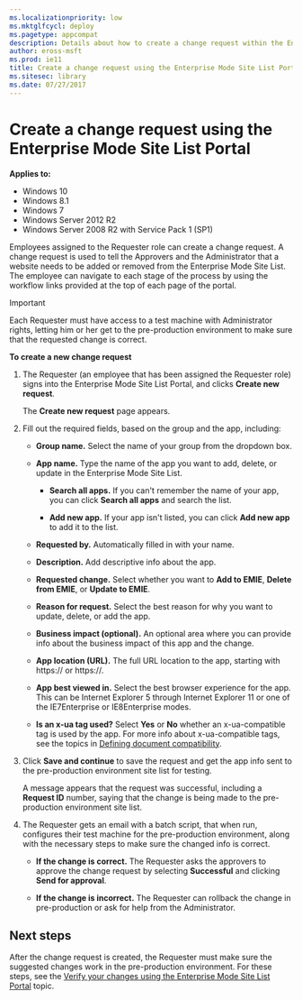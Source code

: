 ```yaml
---
ms.localizationpriority: low
ms.mktglfcycl: deploy
ms.pagetype: appcompat
description: Details about how to create a change request within the Enterprise Mode Site List Portal.
author: eross-msft
ms.prod: ie11
title: Create a change request using the Enterprise Mode Site List Portal (Internet Explorer 11 for IT Pros)
ms.sitesec: library
ms.date: 07/27/2017
---
```


# Create a change request using the Enterprise Mode Site List Portal

**Applies to:**

-   Windows 10
-   Windows 8.1
-   Windows 7
-   Windows Server 2012 R2
-   Windows Server 2008 R2 with Service Pack 1 (SP1)

Employees assigned to the Requester role can create a change request. A change request is used to tell the Approvers and the Administrator that a website needs to be added or removed from the Enterprise Mode Site List. The employee can navigate to each stage of the process by using the workflow links provided at the top of each page of the portal.

>[!Important]
>Each Requester must have access to a test machine with Administrator rights, letting him or her get to the pre-production environment to make sure that the requested change is correct. 

**To create a new change request**
1. The Requester (an employee that has been assigned the Requester role) signs into the Enterprise Mode Site List Portal, and clicks **Create new request**.

   The **Create new request** page appears.

2. Fill out the required fields, based on the group and the app, including:

    - **Group name.** Select the name of your group from the dropdown box.
    
    - **App name.** Type the name of the app you want to add, delete, or update in the Enterprise Mode Site List.

        - **Search all apps.** If you can't remember the name of your app, you can click **Search all apps** and search the list.

        - **Add new app.** If your app isn't listed, you can click **Add new app** to add it to the list.

    - **Requested by.** Automatically filled in with your name.

    - **Description.** Add descriptive info about the app.

    - **Requested change.** Select whether you want to **Add to EMIE**, **Delete from EMIE**, or **Update to EMIE**.

    - **Reason for request.** Select the best reason for why you want to update, delete, or add the app.

    - **Business impact (optional).** An optional area where you can provide info about the business impact of this app and the change.

    - **App location (URL).** The full URL location to the app, starting with https:// or https://.

    - **App best viewed in.** Select the best browser experience for the app. This can be Internet Explorer 5 through Internet Explorer 11 or one of the IE7Enterprise or IE8Enterprise modes.

    - **Is an x-ua tag used?** Select **Yes** or **No** whether an x-ua-compatible tag is used by the app. For more info about x-ua-compatible tags, see the topics in [Defining document compatibility](https://msdn.microsoft.com/en-us/library/cc288325(v=vs.85).aspx).
    
4. Click **Save and continue** to save the request and get the app info sent to the pre-production environment site list for testing.
    
    A message appears that the request was successful, including a **Request ID** number, saying that the change is being made to the pre-production environment site list.

5. The Requester gets an email with a batch script, that when run, configures their test machine for the pre-production environment, along with the necessary steps to make sure the changed info is correct.

    - **If the change is correct.** The Requester asks the approvers to approve the change request by selecting **Successful** and clicking **Send for approval**.
        
    - **If the change is incorrect.** The Requester can rollback the change in pre-production or ask for help from the Administrator.

## Next steps
After the change request is created, the Requester must make sure the suggested changes work in the pre-production environment. For these steps, see the [Verify your changes using the Enterprise Mode Site List Portal](verify-changes-preprod-enterprise-mode-portal.md) topic.